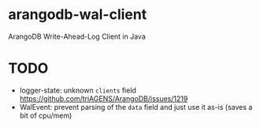 
# arangodb-wal-client

ArangoDB Write-Ahead-Log Client in Java

# TODO

* logger-state: unknown `clients` field https://github.com/triAGENS/ArangoDB/issues/1219
* WalEvent: prevent parsing of the `data` field and just use it as-is (saves a bit of cpu/mem)
